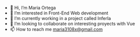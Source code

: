 - 👋 Hi, I’m Maria Ortega
- 👀 I’m interested in Front-End Web development
- 🌱 I’m currently working in a project called InferIa 
- 💞️ I’m looking to collaborate on interesting proyects with Vue
- 📫 How to reach me maria3108x@gmail.com

<!---
ortegi/ortegi is a ✨ special ✨ repository because its `README.md` (this file) appears on your GitHub profile.
You can click the Preview link to take a look at your changes.
--->
